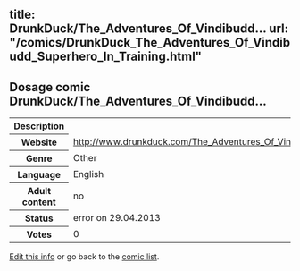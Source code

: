 title: DrunkDuck/The_Adventures_Of_Vindibudd...
url: "/comics/DrunkDuck_The_Adventures_Of_Vindibudd_Superhero_In_Training.html"
---
Dosage comic DrunkDuck/The_Adventures_Of_Vindibudd...
-----------------------------------------

<p id="msg"></p>
<script type="text/javascript">
if (window.location.search === '?edit_info_mail=sent_ok') {
  var elem = document.getElementById("msg");
  elem.innerHTML = 'Edited information sucessfully sent.';
  elem.className = 'ok';
}
</script>
<table class="comicinfo">
<tr>
<th>Description</th><td></td>
</tr>
<tr>
<th>Website</th><td><a href="http://www.drunkduck.com/The_Adventures_Of_Vindibudd_Superhero_In_Training/">http://www.drunkduck.com/The_Adventures_Of_Vindibudd_Superhero_In_Training/</a></td>
</tr>
<tr>
<th>Genre</th><td>Other</td>
</tr>
<tr>
<th>Language</th><td>English</td>
</tr>
<tr>
<th>Adult content</th><td>no</td>
</tr>
<tr>
<th>Status</th><td>error on 29.04.2013</td>
</tr>
<tr>
<th>Votes</th><td>0</td>
</tr>
</table>

[Edit this info](DrunkDuck_The_Adventures_Of_Vindibudd_Superhero_In_Training_edit.html) or go back to the [comic list](../comic-index.html).
